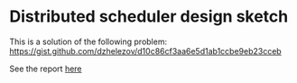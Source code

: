 # Distributed scheduler design sketch
This is a solution of the following problem: https://gist.github.com/dzhelezov/d10c86cf3aa6e5d1ab1ccbe9eb23cceb

See the report [here](report/report.md)